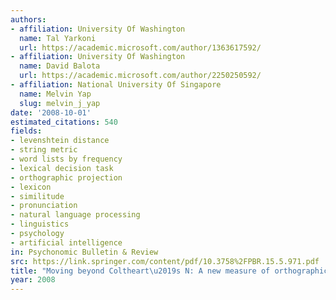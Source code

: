 ```yaml
---
authors:
- affiliation: University Of Washington
  name: Tal Yarkoni
  url: https://academic.microsoft.com/author/1363617592/
- affiliation: University Of Washington
  name: David Balota
  url: https://academic.microsoft.com/author/2250250592/
- affiliation: National University Of Singapore
  name: Melvin Yap
  slug: melvin_j_yap
date: '2008-10-01'
estimated_citations: 540
fields:
- levenshtein distance
- string metric
- word lists by frequency
- lexical decision task
- orthographic projection
- lexicon
- similitude
- pronunciation
- natural language processing
- linguistics
- psychology
- artificial intelligence
in: Psychonomic Bulletin & Review
src: https://link.springer.com/content/pdf/10.3758%2FPBR.15.5.971.pdf
title: "Moving beyond Coltheart\u2019s N: A new measure of orthographic similarity"
year: 2008
---
```

